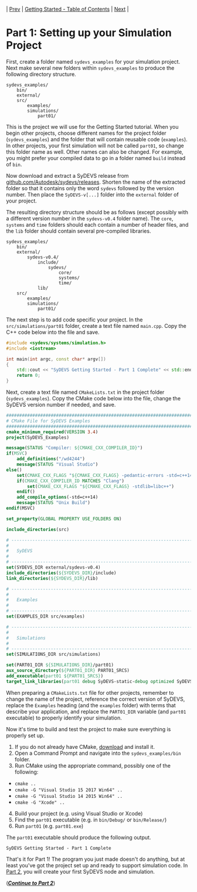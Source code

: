 | [Prev](index.html) | [Getting Started - Table of Contents](index.html) | [Next](part02.html) |
# Part 1:  Setting up your Simulation Project

First, create a folder named `sydevs_examples` for your simulation project. Next make several new folders within `sydevs_examples` to produce the following directory structure.

```
sydevs_examples/
    bin/
    external/
    src/
        examples/
        simulations/
            part01/
```

This is the project we will use for the Getting Started tutorial. When you begin other projects, choose different names for the project folder (`sydevs_examples`) and the folder that will contain reusable code (`examples`). In other projects, your first simulation will not be called `part01`, so change this folder name as well. Other names can also be changed. For example, you might prefer your compiled data to go in a folder named `build` instead of `bin`.

Now download and extract a SyDEVS release from [github.com/Autodesk/sydevs/releases](https://github.com/Autodesk/sydevs/releases). Shorten the name of the extracted folder so that it contains only the word `sydevs` followed by the version number. Then place the `SyDEVS-v[...]` folder into the `external` folder of your project.

The resulting directory structure should be as follows (except possibly with a different version number in the `sydevs-v0.4` folder name). The `core`, `systems` and `time` folders should each contain a number of header files, and the `lib` folder should contain several pre-compiled libraries.
```
sydevs_examples/
    bin/
    external/
        sydevs-v0.4/
            include/
                sydevs/
                    core/
                    systems/
                    time/
            lib/
    src/
        examples/
        simulations/
            part01/
```

The next step is to add code specific your project. In the `src/simulations/part01` folder, create a text file named `main.cpp`. Copy the C++ code below into the file and save.

```cpp
#include <sydevs/systems/simulation.h>
#include <iostream>

int main(int argc, const char* argv[])
{
    std::cout << "SyDEVS Getting Started - Part 1 Complete" << std::endl;
    return 0;
}
```

Next, create a text file named `CMakeLists.txt` in the project folder (`sydevs_examples`). Copy the CMake code below into the file, change the SyDEVS version number if needed, and save.

```CMake
################################################################################
# CMake File for SyDEVS Examples
################################################################################
cmake_minimum_required(VERSION 3.4)
project(SyDEVS_Examples)

message(STATUS "Compiler: ${CMAKE_CXX_COMPILER_ID}")
if(MSVC)
    add_definitions("/wd4244")
    message(STATUS "Visual Studio")
else()
    set(CMAKE_CXX_FLAGS "${CMAKE_CXX_FLAGS} -pedantic-errors -std=c++14 ${WARNING_FLAGS}")
	if(CMAKE_CXX_COMPILER_ID MATCHES "Clang")
		set(CMAKE_CXX_FLAGS "${CMAKE_CXX_FLAGS} -stdlib=libc++")
	endif()
    add_compile_options(-std=c++14)
    message(STATUS "Unix Build")
endif(MSVC)

set_property(GLOBAL PROPERTY USE_FOLDERS ON)

include_directories(src)

# ------------------------------------------------------------------------------
#
#   SyDEVS
#
# ------------------------------------------------------------------------------
set(SYDEVS_DIR external/sydevs-v0.4)
include_directories(${SYDEVS_DIR}/include)
link_directories(${SYDEVS_DIR}/lib)

# ------------------------------------------------------------------------------
#
#   Examples
#
# ------------------------------------------------------------------------------
set(EXAMPLES_DIR src/examples)

# ------------------------------------------------------------------------------
#
#   Simulations
#
# ------------------------------------------------------------------------------
set(SIMULATIONS_DIR src/simulations)

set(PART01_DIR ${SIMULATIONS_DIR}/part01)
aux_source_directory(${PART01_DIR} PART01_SRCS)
add_executable(part01 ${PART01_SRCS})
target_link_libraries(part01 debug SyDEVS-static-debug optimized SyDEVS-static)
```

When preparing a `CMakeLists.txt` file for other projects, remember to change the name of the project, reference the correct version of SyDEVS, replace the `Examples` heading (and the `examples` folder) with terms that describe your application, and replace the `PART01_DIR` variable (and `part01` executable) to properly identify your simulation.

Now it's time to build and test the project to make sure everything is properly set up.

1. If you do not already have CMake, [download](http://www.cmake.org/) and install it.
2. Open a Command Prompt and navigate into the `sydevs_examples/bin` folder.
3. Run CMake using the appropriate command, possibly one of the following:
  - `cmake ..`
  - `cmake -G "Visual Studio 15 2017 Win64" ..`
  - `cmake -G "Visual Studio 14 2015 Win64" ..`
  - `cmake -G "Xcode" ..`
4. Build your project (e.g. using Visual Studio or Xcode)
5. Find the `part01` executable (e.g. in `bin/Debug/` or `bin/Release/`)
6. Run `part01` (e.g. `part01.exe`)

The `part01` executable should produce the following output.

```
SyDEVS Getting Started - Part 1 Complete
```

That's it for Part 1! The program you just made doesn't do anything, but at least you've got the project set up and ready to support simulation code. In [Part 2](part02.html), you will create your first SyDEVS node and simulation.

([***Continue to Part 2***](part02.html))
